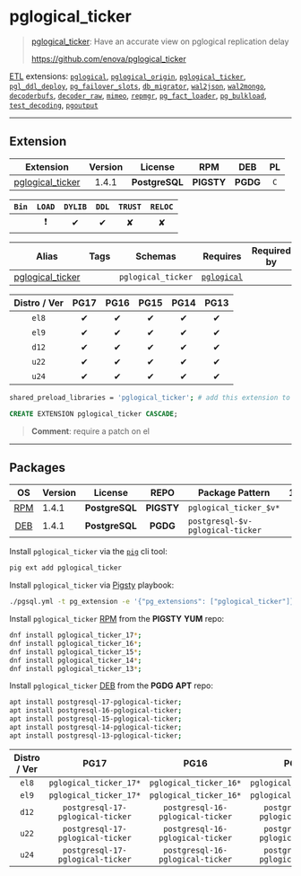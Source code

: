 # pglogical_ticker


> [pglogical_ticker](https://github.com/enova/pglogical_ticker): Have an accurate view on pglogical replication delay
>
> https://github.com/enova/pglogical_ticker





[ETL](/etl) extensions: [`pglogical`](/pglogical), [`pglogical_origin`](/pglogical_origin), [`pglogical_ticker`](/pglogical_ticker), [`pgl_ddl_deploy`](/pgl_ddl_deploy), [`pg_failover_slots`](/pg_failover_slots), [`db_migrator`](/db_migrator), [`wal2json`](/wal2json), [`wal2mongo`](/wal2mongo), [`decoderbufs`](/decoderbufs), [`decoder_raw`](/decoder_raw), [`mimeo`](/mimeo), [`repmgr`](/repmgr), [`pg_fact_loader`](/pg_fact_loader), [`pg_bulkload`](/pg_bulkload), [`test_decoding`](/test_decoding), [`pgoutput`](/pgoutput)


-------
## Extension


| Extension | Version | License | RPM | DEB | PL |
|-----------|:-------:|:-------:|:---:|:---:|:--:|
| [pglogical_ticker](https://github.com/enova/pglogical_ticker) | 1.4.1 | **<span class="tcblue">PostgreSQL</span>** | **<span class="tcwarn">PIGSTY</span>** | **<span class="tccyan">PGDG</span>** | `C` |



| `Bin` | `LOAD` | `DYLIB` | `DDL` | `TRUST` | `RELOC` |
|:-----:|:------:|:-------:|:-----:|:-------:|:-------:|
|  | <span class="tcred">❗</span> | <span class="tcblue">✔</span> | <span class="tcblue">✔</span> | <span class="tcwarn">✘</span> | <span class="tcwarn">✘</span> |



| Alias | Tags | Schemas | Requires | Required by |
|-------|------|---------|----------|-------------|
| [pglogical_ticker](/pglogical_ticker) |  | `pglogical_ticker` | [`pglogical`](pglogical) |  |



| Distro / Ver | PG17 | PG16 | PG15 | PG14 | PG13 |
|:------------:|:----:|:----:|:----:|:----:|:----:|
| `el8` | <span class="tcblue">✔</span> | <span class="tcblue">✔</span> | <span class="tcblue">✔</span> | <span class="tcblue">✔</span> | <span class="tcblue">✔</span> |
| `el9` | <span class="tcblue">✔</span> | <span class="tcblue">✔</span> | <span class="tcblue">✔</span> | <span class="tcblue">✔</span> | <span class="tcblue">✔</span> |
| `d12` | <span class="tcblue">✔</span> | <span class="tcblue">✔</span> | <span class="tcblue">✔</span> | <span class="tcblue">✔</span> | <span class="tcblue">✔</span> |
| `u22` | <span class="tcblue">✔</span> | <span class="tcblue">✔</span> | <span class="tcblue">✔</span> | <span class="tcblue">✔</span> | <span class="tcblue">✔</span> |
| `u24` | <span class="tcblue">✔</span> | <span class="tcblue">✔</span> | <span class="tcblue">✔</span> | <span class="tcblue">✔</span> | <span class="tcblue">✔</span> |



```bash
shared_preload_libraries = 'pglogical_ticker'; # add this extension to postgresql.conf
```



```sql
CREATE EXTENSION pglogical_ticker CASCADE;
```
> **Comment**: require a patch on el
-----------


## Packages


| OS | Version | License | REPO | Package Pattern | 17 | 16 | 15 | 14 | 13 | Dependency |
|:--:|---------|:-------:|:----:|-----------------|:--:|:--:|:--:|:--:|:--:|------------|
| [RPM](/rpm) | 1.4.1 | **<span class="tcblue">PostgreSQL</span>** | **<span class="tcwarn">PIGSTY</span>** | `pglogical_ticker_$v*` | **<span class="tcwarn">✔</span>** | **<span class="tcwarn">✔</span>** | **<span class="tcwarn">✔</span>** | **<span class="tcwarn">✔</span>** | **<span class="tcwarn">✔</span>** | `pglogical_$v` |
| [DEB](/deb) | 1.4.1 | **<span class="tcblue">PostgreSQL</span>** | **<span class="tccyan">PGDG</span>** | `postgresql-$v-pglogical-ticker` | **<span class="tcwarn">✔</span>** | **<span class="tcwarn">✔</span>** | **<span class="tcwarn">✔</span>** | **<span class="tcwarn">✔</span>** | **<span class="tcwarn">✔</span>** | `postgresql-$v-pglogical` |



Install `pglogical_ticker` via the [`pig`](https://github.com/pgsty/pig) cli tool:

```bash
pig ext add pglogical_ticker
```


Install `pglogical_ticker` via [Pigsty](https://pigsty.io/docs/pgext/usage/install/) playbook:

```bash
./pgsql.yml -t pg_extension -e '{"pg_extensions": ["pglogical_ticker"]}'
```


Install `pglogical_ticker` [RPM](/rpm) from the **<span class="tcwarn">PIGSTY</span>** **YUM** repo:

```bash
dnf install pglogical_ticker_17*;
dnf install pglogical_ticker_16*;
dnf install pglogical_ticker_15*;
dnf install pglogical_ticker_14*;
dnf install pglogical_ticker_13*;
```


Install `pglogical_ticker` [DEB](/deb) from the **<span class="tccyan">PGDG</span>** **APT** repo:

```bash
apt install postgresql-17-pglogical-ticker;
apt install postgresql-16-pglogical-ticker;
apt install postgresql-15-pglogical-ticker;
apt install postgresql-14-pglogical-ticker;
apt install postgresql-13-pglogical-ticker;
```




| Distro / Ver | PG17 | PG16 | PG15 | PG14 | PG13 |
|:------------:|:----:|:----:|:----:|:----:|:----:|
| `el8` | `pglogical_ticker_17*` | `pglogical_ticker_16*` | `pglogical_ticker_15*` | `pglogical_ticker_14*` | `pglogical_ticker_13*` |
| `el9` | `pglogical_ticker_17*` | `pglogical_ticker_16*` | `pglogical_ticker_15*` | `pglogical_ticker_14*` | `pglogical_ticker_13*` |
| `d12` | `postgresql-17-pglogical-ticker` | `postgresql-16-pglogical-ticker` | `postgresql-15-pglogical-ticker` | `postgresql-14-pglogical-ticker` | `postgresql-13-pglogical-ticker` |
| `u22` | `postgresql-17-pglogical-ticker` | `postgresql-16-pglogical-ticker` | `postgresql-15-pglogical-ticker` | `postgresql-14-pglogical-ticker` | `postgresql-13-pglogical-ticker` |
| `u24` | `postgresql-17-pglogical-ticker` | `postgresql-16-pglogical-ticker` | `postgresql-15-pglogical-ticker` | `postgresql-14-pglogical-ticker` | `postgresql-13-pglogical-ticker` |





